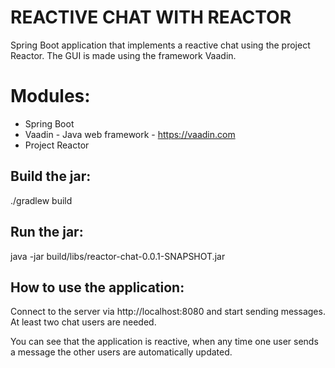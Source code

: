 REACTIVE CHAT WITH REACTOR
==============

Spring Boot application that implements a reactive chat using the
project Reactor.
The GUI is made using the framework Vaadin.

Modules:
========
- Spring Boot
- Vaadin - Java web framework - https://vaadin.com
- Project Reactor

Build the jar:
-------------------------
./gradlew build

Run the jar:
-------------------------
java -jar build/libs/reactor-chat-0.0.1-SNAPSHOT.jar

How to use the application:
-------------------------
Connect to the server via http://localhost:8080 and start sending 
messages.
At least two chat users are needed.

You can see that the application is reactive, when any time one 
user sends a message the other users are automatically updated.
